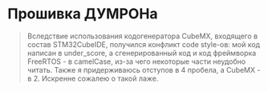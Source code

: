 Прошивка ДУМРОНа
================

> Вследствие использования кодогенератора CubeMX, входящего
в состав STM32CubeIDE, получился конфликт code style-ов:
мой код написан в under_score, а сгенерированный код 
и код фреймворка FreeRTOS - в camelCase, из-за чего некоторые части 
неудобно читать. Также я придерживаюсь отступов в 4 пробела, а
CubeMX - в 2. Искренне сожалею о такой лаже.
